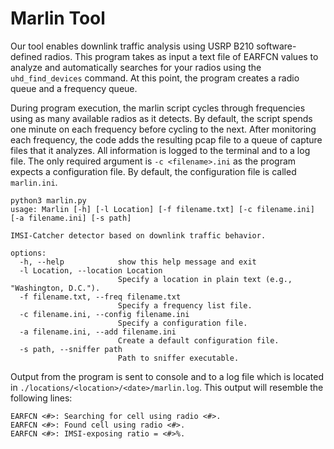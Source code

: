 # Marlin Tool

Our tool enables downlink traffic analysis using USRP B210 software-defined radios. This program takes as input a text file of EARFCN values to analyze and automatically searches for your radios using the `uhd_find_devices` command. At this point, the program creates a radio queue and a frequency queue.

During program execution, the marlin script cycles through frequencies using as many available radios as it detects. By default, the script spends one minute on each frequency before cycling to the next. After monitoring each frequency, the code adds the resulting pcap file to a queue of capture files that it analyzes. All information is logged to the terminal and to a log file. The only required argument is `-c <filename>.ini` as the program expects a configuration file. By default, the configuration file is called `marlin.ini`. 

```text
python3 marlin.py
usage: Marlin [-h] [-l Location] [-f filename.txt] [-c filename.ini] [-a filename.ini] [-s path]

IMSI-Catcher detector based on downlink traffic behavior.

options:
  -h, --help            show this help message and exit
  -l Location, --location Location
                        Specify a location in plain text (e.g., "Washington, D.C.").
  -f filename.txt, --freq filename.txt
                        Specify a frequency list file.
  -c filename.ini, --config filename.ini
                        Specify a configuration file.
  -a filename.ini, --add filename.ini
                        Create a default configuration file.
  -s path, --sniffer path
                        Path to sniffer executable.
```
Output from the program is sent to console and to a log file which is located in `./locations/<location>/<date>/marlin.log`. This output will resemble the following lines:

```text
EARFCN <#>: Searching for cell using radio <#>.
EARFCN <#>: Found cell using radio <#>.
EARFCN <#>: IMSI-exposing ratio = <#>%.
```
